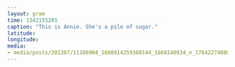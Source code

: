 ```yaml
---
layout: gram
time: 1342155201
caption: "This is Annie. She's a pile of sugar."
latitude: 
longitude: 
media:
- media/posts/201207/11186904_1608914259380144_1668140934_n_17842274080000351.jpg
---
```

